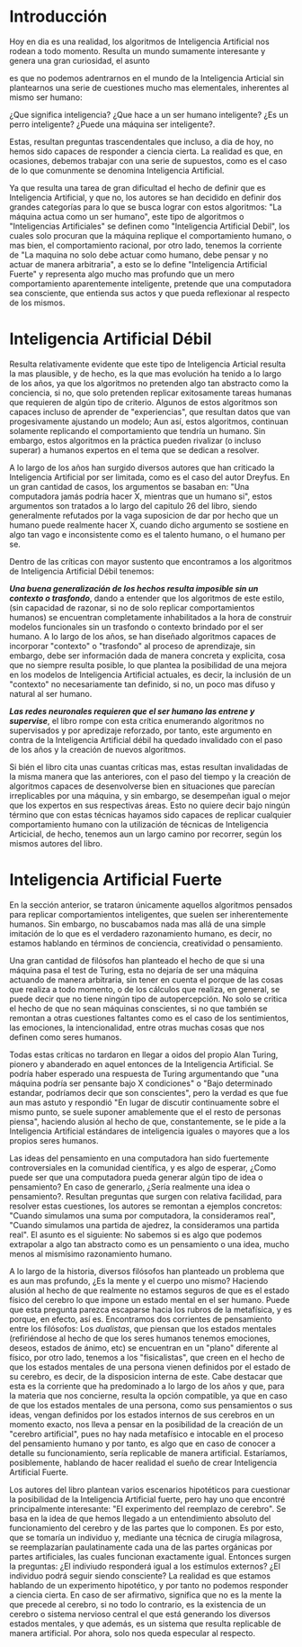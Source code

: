 # Introducción

  Hoy en dia es una realidad, los algoritmos de Inteligencia Artificial nos rodean a todo momento. Resulta un mundo sumamente interesante y genera una gran curiosidad, el asunto
  
  es que no podemos adentrarnos en el mundo de la Inteligencia Articial sin plantearnos una serie de cuestiones mucho mas elementales, inherentes al mismo ser humano:
  
  ¿Que significa inteligencia? ¿Que hace a un ser humano inteligente? ¿Es un perro inteligente? ¿Puede una máquina ser inteligente?.
  
  Estas, resultan preguntas trascendentales que incluso, a dia de hoy, no hemos sido capaces de responder a ciencia cierta. La realidad es que, en ocasiones, debemos trabajar
  con una serie de supuestos, como es el caso de lo que comunmente se denomina Inteligencia Artificial.
  
  Ya que resulta una tarea de gran dificultad el hecho de definir que es Inteligencia Artificial, y que no, los autores se han decidido en definir dos grandes categorías para
  lo que se busca lograr con estos algoritmos: "La máquina actua como un ser humano", este tipo de algoritmos o "Inteligencias Artificiales" se definen como "Inteligencia Artificial
  Debil", los cuales solo procuran que la máquina replique el comportamiento humano, o mas bien, el comportamiento racional, por otro lado, tenemos la corriente de "La maquina no solo
  debe actuar como humano, debe pensar y no actuar de manera arbitraria", a esto se lo define "Inteligencia Artificial Fuerte" y representa algo mucho mas profundo que un mero 
  comportamiento aparentemente inteligente, pretende que una computadora sea consciente, que entienda sus actos y que pueda reflexionar al respecto de los mismos.

# Inteligencia Artificial Débil

  Resulta relativamente evidente que este tipo de Inteligencia Articial resulta la mas plausible, y de hecho, es la que mas evolución ha tenido a lo largo de los años,
  ya que los algoritmos no pretenden algo tan abstracto como la conciencia, si no, que solo pretenden replicar exitosamente tareas humanas que requieren de algún tipo de criterio.
  Algunos de estos algoritmos son capaces incluso de aprender de "experiencias", que resultan datos que van progesivamente ajustando un modelo; Aun así, estos algoritmos, 
  continuan solamente replicando el comportamiento que tendría un humano. Sin embargo, estos algoritmos en la práctica pueden rivalizar (o incluso superar) a humanos expertos 
  en el tema que se dedican a resolver.
  
  A lo largo de los años han surgido diversos autores que han criticado la Inteligencia Artificial por ser limitada, como es el caso del autor Dreyfus. En un gran cantidad de
  casos, los argumentos se basaban en: "Una computadora jamás podría hacer X, mientras que un humano si", estos argumentos son tratados a lo largo del capitulo 26 del libro,
  siendo generalmente refutados por la vaga suposicion de dar por hecho que un humano puede realmente hacer X, cuando dicho argumento se sostiene en algo tan vago e inconsistente
  como es el talento humano, o el humano per se.
  
  Dentro de las críticas con mayor sustento que encontramos a los algoritmos de Inteligencia Artificial Débil tenemos:
  
  **_Una buena generalización de los hechos resulta imposible sin un contexto o trasfondo_**, dando a entender que los algoritmos de este estilo, (sin capacidad de razonar,
  si no de solo replicar comportamientos humanos) se encuentran completamente inhabilitados a la hora de construir modelos funcionales sin un trasfondo o contexto brindado
  por el ser humano. A lo largo de los años, se han diseñado algoritmos capaces de incorporar "contexto" o "trasfondo" al proceso de aprendizaje, sin embargo, debe ser información
  dada de manera concreta y explicita, cosa que no siempre resulta posible, lo que plantea la posibilidad de una mejora en los modelos de Inteligencia Artificial actuales, es decir,
  la inclusión de un "contexto" no necesariamente tan definido, si no, un poco mas difuso y natural al ser humano.
  
  **_Las redes neuronales requieren que el ser humano las entrene y supervise_**, el libro rompe con esta crítica enumerando algoritmos no supervisados y por apredizaje reforzado,
  por tanto, este argumento en contra de la Inteligencia Artificial débil ha quedado invalidado con el paso de los años y la creación de nuevos algoritmos.
  
  Si bién el libro cita unas cuantas críticas mas, estas resultan invalidadas de la misma manera que las anteriores, con el paso del tiempo y la creación de algoritmos capaces
  de desenvolverse bien en situaciones que parecían irreplicables por una máquina, y sin embargo, se desempeñan igual o mejor que los expertos en sus respectivas áreas.
  Esto no quiere decir bajo ningún término que con estas técnicas hayamos sido capaces de replicar cualquier comportamiento humano con la utilización de técnicas de Inteligencia Articicial,
  de hecho, tenemos aun un largo camino por recorrer, según los mismos autores del libro.

# Inteligencia Artificial Fuerte

En la sección anterior, se trataron únicamente aquellos algoritmos pensados para replicar comportamientos inteligentes, que suelen ser inherentemente humanos.
Sin embargo, no buscabamos nada mas allá de una simple imitación de lo que es el verdadero razonamiento humano, es decir, no estamos hablando en términos de conciencia,
creatividad o pensamiento.

Una gran cantidad de filósofos han planteado el hecho de que si una máquina pasa el test de Turing, esta no dejaría de ser una máquina actuando de manera arbitraria,
sin tener en cuenta el porque de las cosas que realiza a todo momento, o de los cálculos que realiza, en general, se puede decir que no tiene ningún tipo de autopercepción. No
solo se critica el hecho de que no sean máquinas conscientes, si no que también se remontan a otras cuestiones faltantes como es el caso de los sentimientos, las emociones, la 
intencionalidad, entre otras muchas cosas que nos definen como seres humanos.

Todas estas críticas no tardaron en llegar a oidos del propio Alan Turing, pionero y abanderado en aquel entonces de la Inteligencia Artificial. Se podría haber esperado
una respuesta de Turing argumentando que "una máquina podría ser pensante bajo X condiciones" o "Bajo determinado estandar, podríamos decir que son conscientes", pero la verdad
es que fue aun mas astuto y respondió "En lugar de discutir continuamente sobre el mismo punto, se suele suponer amablemente que el el resto de personas piensa", haciendo
alusión al hecho de que, constantemente, se le pide a la Inteligencia Artificial estándares de inteligencia iguales o mayores que a los propios seres humanos. 

Las ideas del pensamiento en una computadora han sido fuertemente controversiales en la comunidad científica, y es algo de esperar, ¿Como puede ser que una computadora
pueda generar algún tipo de idea o pensamiento? En caso de generarlo, ¿Sería realmente una idea o pensamiento?. Resultan preguntas que surgen con relativa facilidad,
para resolver estas cuestiones, los autores se remontan a ejemplos concretos: "Cuando simulamos una suma por computadora, la consideramos real", "Cuando simulamos una
partida de ajedrez, la consideramos una partida real". El asunto es el siguiente: No sabemos si es algo que podemos extrapolar a algo tan abstracto como es un pensamiento o
una idea, mucho menos al mismísimo razonamiento humano.

A lo largo de la historia, diversos filósofos han planteado un problema que es aun mas profundo, ¿Es la mente y el cuerpo uno mismo? Haciendo alusión al hecho de que realmente
no estamos seguros de que es el estado físico del cerebro lo que impone un estado mental en el ser humano. Puede que esta pregunta parezca escaparse hacia los rubros de la
metafísica, y es porque, en efecto, así es. Encontramos dos corrientes de pensamiento entre los filósofos: Los _dualistas_, que piensan que los estados mentales (refiriéndose 
al hecho de que los seres humanos tenemos emociones, deseos, estados de ánimo, etc) se encuentran en un "plano" diferente al físico, por otro lado, tenemos a los "fisicalistas",
que creen en el hecho de que los estados mentales de una persona vienen definidos por el estado de su cerebro, es decir, de la disposicion interna de este.
Cabe destacar que esta es la corriente que ha predominado a lo largo de los años y que, para la materia que nos concierne, resulta la opción compatible, ya que en caso de que
los estados mentales de una persona, como sus pensamientos o sus ideas, vengan definidos por los estados internos de sus cerebros en un momento exacto, nos lleva a pensar
en la posibilidad de la creación de un "cerebro artificial", pues no hay nada metafísico e intocable en el proceso del pensamiento humano y por tanto, es algo que en caso
de conocer a detalle su funcionamiento, sería replicable de manera artificial. Estaríamos, posiblemente, hablando de hacer realidad el sueño de crear Inteligencia Artificial 
Fuerte.

Los autores del libro plantean varios escenarios hipotéticos para cuestionar la posibilidad de la Inteligencia Artificial fuerte, pero hay uno que encontré principalmente
interesante: "El experimento del reemplazo de cerebro". Se basa en la idea de que hemos llegado a un entendimiento absoluto del funcionamiento del cerebro y de las partes que
lo componen. Es por esto, que se tomaría un individuo y, mediante una técnica de cirugía milagrosa, se reemplazarían
paulatinamente cada una de las partes orgánicas por partes artificiales, las cuales funcionan exactamente igual. Entonces surgen la preguntas: ¿El indiviudo responderá igual
a los estímulos externos? ¿El individuo podrá seguir siendo consciente? La realidad es que estamos hablando de un experimento hipotético, y por tanto no podemos responder
a ciencia cierta. En caso de ser afirmativo, significa que no es la mente la que precede al cerebro, si no todo lo contrario, es la existencia de un cerebro o sistema
nervioso central el que está generando los diversos estados mentales, y que además, es un sistema que resulta replicable de manera artificial. Por ahora, solo nos queda
especular al respecto.
